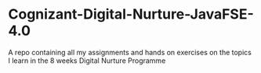# Cognizant-Digital-Nurture-JavaFSE-4.0
A repo containing all my assignments and hands on exercises on the topics I learn in the 8 weeks Digital Nurture Programme 
